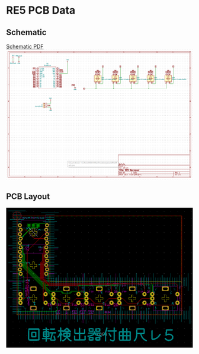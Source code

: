 # RE5 PCB Data

## Schematic
[Schematic PDF](https://github.com/e3w2q/re5-macropad-doc/blob/master/pcb/re5.pdf?raw=true)
![Schematic](https://github.com/e3w2q/re5-macropad-doc/blob/master/pcb/schematic.png?raw=true)

## PCB Layout
![PCB Layout](https://github.com/e3w2q/re5-macropad-doc/blob/master/pcb/pcblayout.png?raw=true)

